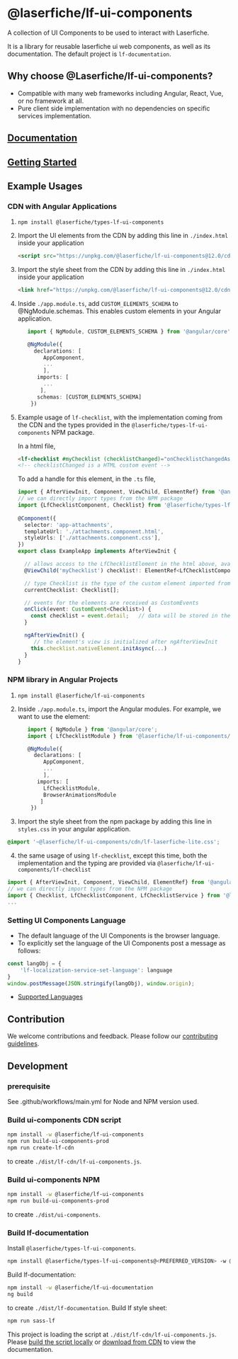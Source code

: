 # @laserfiche/lf-ui-components

A collection of UI Components to be used to interact with Laserfiche.

It is a library for reusable laserfiche ui web components, as well as its documentation.
The default project is `lf-documentation`.

## Why choose @Laserfiche/lf-ui-components?

- Compatible with many web frameworks including Angular, React, Vue, or no framework at all.
- Pure client side implementation with no dependencies on specific services implementation.

## [Documentation](https://unpkg.com/@laserfiche/lf-ui-components@12.0/cdn/index.html#/)

## [Getting Started](https://unpkg.com/@laserfiche/lf-ui-components@12.0/cdn/index.html#/getting-started)

## Example Usages

### CDN with Angular Applications

1. `npm install @laserfiche/types-lf-ui-components`
2. Import the UI elements from the CDN by adding this line in `./index.html` inside your application

   ```html
   <script src="https://unpkg.com/@laserfiche/lf-ui-components@12.0/cdn/lf-ui-components.js" defer></script>
   ```

3. Import the style sheet from the CDN by adding this line in `./index.html` inside your application

   ```html
   <link href="https://unpkg.com/@laserfiche/lf-ui-components@12.0/cdn/lf-laserfiche-lite.css"  rel="stylesheet"/>
   ```

4. Inside `./app.module.ts`, add `CUSTOM_ELEMENTS_SCHEMA` to @NgModule.schemas. This enables custom elements in your Angular application.

   ```TypeScript
      import { NgModule, CUSTOM_ELEMENTS_SCHEMA } from '@angular/core';

      @NgModule({
        declarations: [
           AppComponent,
           ...
           ],
         imports: [
           ...
          ],
         schemas: [CUSTOM_ELEMENTS_SCHEMA]
       })
   ```

5. Example usage of `lf-checklist`, with the implementation coming from the CDN and the types provided in the `@laserfiche/types-lf-ui-components` NPM package.

   In a html file,

   ```html
   <lf-checklist #myChecklist (checklistChanged)="onChecklistChangedAsync($event)"></lf-checklist>
   <!-- checklistChanged is a HTML custom event -->
   ```

   To add a handle for this element, in the `.ts` file,

   ```ts
   import { AfterViewInit, Component, ViewChild, ElementRef} from '@angular/core';
   // we can directly import types from the NPM package
   import {LfChecklistComponent, Checklist} from '@laserfiche/types-lf-ui-components';  
  
   @Component({
     selector: 'app-attachments',
     templateUrl: './attachments.component.html',
     styleUrls: ['./attachments.component.css'],
   })
   export class ExampleApp implements AfterViewInit {

     // allows access to the LfChecklistElement in the html above, available starting in ngAfterViewInit hook
     @ViewChild('myChecklist') checklist!: ElementRef<LfChecklistComponent>; 

     // type Checklist is the type of the custom element imported from the NPM package
     currentChecklist: Checklist[]; 

     // events for the elements are received as CustomEvents
     onClick(event: CustomEvent<Checklist>) {
       const checklist = event.detail;   // data will be stored in the detail property
     }

     ngAfterViewInit() {
        // the element's view is initialized after ngAfterViewInit
       this.checklist.nativeElement.initAsync(...)
     }
   }
   ```

### NPM library in Angular Projects

1. `npm install @laserfiche/lf-ui-components`
2. Inside `./app.module.ts`, import the Angular modules. For example, we want to use the <lf-checklist> element:

   ```TypeScript
      import { NgModule } from '@angular/core';
      import { LfChecklistModule } from '@laserfiche/lf-ui-components/lf-checklist';

      @NgModule({
        declarations: [
           AppComponent,
           ...
           ],
         imports: [
           LfChecklistModule,
           BrowserAnimationsModule
          ]
       })
   ```

3. Import the style sheet from the npm package by adding this line in `styles.css` in your angular application.

  ```css
  @import '~@laserfiche/lf-ui-components/cdn/lf-laserfiche-lite.css';
  ```

4. the same usage of using `lf-checklist`, except this time, both the implementation and the typing are provided via `@laserfiche/lf-ui-components/lf-checklist`

  ```ts
  import { AfterViewInit, Component, ViewChild, ElementRef} from '@angular/core';
  // we can directly import types from the NPM package
  import { Checklist, LfChecklistComponent, LfChecklistService } from '@laserfiche/lf-ui-components/lf-checklist';
  ...
  ```

### Setting UI Components Language

- The default language of the UI Components is the browser language.
- To explicitly set the language of the UI Components post a message as follows:

```typescript
const langObj = {
    'lf-localization-service-set-language': language
}
window.postMessage(JSON.stringify(langObj), window.origin);
```

- [Supported Languages](https://www.jsdelivr.com/package/npm/@laserfiche/lf-resource-library?path=resources%2Flaserfiche-base)

## Contribution

We welcome contributions and feedback. Please follow our [contributing guidelines](https://github.com/Laserfiche/lf-ui-components/blob/12.x/CONTRIBUTING.md).

## Development

### prerequisite

See .github/workflows/main.yml for Node and NPM version used.

### <a name="CDN"></a> Build ui-components CDN script

```sh
npm install -w @laserfiche/lf-ui-components
npm run build-ui-components-prod
npm run create-lf-cdn
```

to create `./dist/lf-cdn/lf-ui-components.js`.

### Build ui-components NPM

```sh
npm install -w @laserfiche/lf-ui-components
npm run build-ui-components-prod
```

to create `./dist/ui-components`.

### Build lf-documentation

Install `@laserfiche/types-lf-ui-components`.

```sh
npm install @laserfiche/types-lf-ui-components@<PREFERRED_VERSION> -w @laserfiche/lf-ui-documentation # to overwrite the version of @laserfiche/types-lf-ui-components in projects/lf-documentation/package.json

```

Build lf-documentation:

```sh
npm install -w @laserfiche/lf-ui-documentation
ng build
```

to create `./dist/lf-documentation`.
Build lf style sheet:

```sh
npm run sass-lf
```

This project is loading the script at `./dist/lf-cdn/lf-ui-components.js`. Please [build the script locally](#CDN) or [download from CDN](https://unpkg.com/@laserfiche/lf-ui-components@12/cdn/lf-ui-components.js) to view the documentation.
